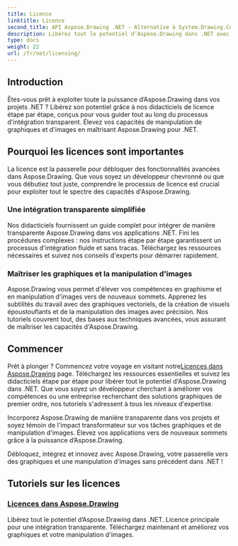 ```yaml
---
title: Licence
linktitle: Licence
second_title: API Aspose.Drawing .NET - Alternative à System.Drawing.Common
description: Libérez tout le potentiel d’Aspose.Drawing dans .NET avec des didacticiels de licence transparents. Intégrez sans effort, rehaussez les graphiques et manipulez les images en toute simplicité.
type: docs
weight: 22
url: /fr/net/licensing/
---
```


## Introduction

Êtes-vous prêt à exploiter toute la puissance d’Aspose.Drawing dans vos projets .NET ? Libérez son potentiel grâce à nos didacticiels de licence étape par étape, conçus pour vous guider tout au long du processus d'intégration transparent. Élevez vos capacités de manipulation de graphiques et d'images en maîtrisant Aspose.Drawing pour .NET.

## Pourquoi les licences sont importantes

La licence est la passerelle pour débloquer des fonctionnalités avancées dans Aspose.Drawing. Que vous soyez un développeur chevronné ou que vous débutiez tout juste, comprendre le processus de licence est crucial pour exploiter tout le spectre des capacités d'Aspose.Drawing.

### Une intégration transparente simplifiée

Nos didacticiels fournissent un guide complet pour intégrer de manière transparente Aspose.Drawing dans vos applications .NET. Fini les procédures complexes : nos instructions étape par étape garantissent un processus d'intégration fluide et sans tracas. Téléchargez les ressources nécessaires et suivez nos conseils d'experts pour démarrer rapidement.

### Maîtriser les graphiques et la manipulation d'images

Aspose.Drawing vous permet d'élever vos compétences en graphisme et en manipulation d'images vers de nouveaux sommets. Apprenez les subtilités du travail avec des graphiques vectoriels, de la création de visuels époustouflants et de la manipulation des images avec précision. Nos tutoriels couvrent tout, des bases aux techniques avancées, vous assurant de maîtriser les capacités d'Aspose.Drawing.

## Commencer

 Prêt à plonger ? Commencez votre voyage en visitant notre[Licences dans Aspose.Drawing](./licensing/) page. Téléchargez les ressources essentielles et suivez les didacticiels étape par étape pour libérer tout le potentiel d'Aspose.Drawing dans .NET. Que vous soyez un développeur cherchant à améliorer vos compétences ou une entreprise recherchant des solutions graphiques de premier ordre, nos tutoriels s'adressent à tous les niveaux d'expertise.

Incorporez Aspose.Drawing de manière transparente dans vos projets et soyez témoin de l'impact transformateur sur vos tâches graphiques et de manipulation d'images. Élevez vos applications vers de nouveaux sommets grâce à la puissance d’Aspose.Drawing.

Débloquez, intégrez et innovez avec Aspose.Drawing, votre passerelle vers des graphiques et une manipulation d'images sans précédent dans .NET !
## Tutoriels sur les licences
### [Licences dans Aspose.Drawing](./licensing/)
Libérez tout le potentiel d’Aspose.Drawing dans .NET. Licence principale pour une intégration transparente. Téléchargez maintenant et améliorez vos graphiques et votre manipulation d'images.